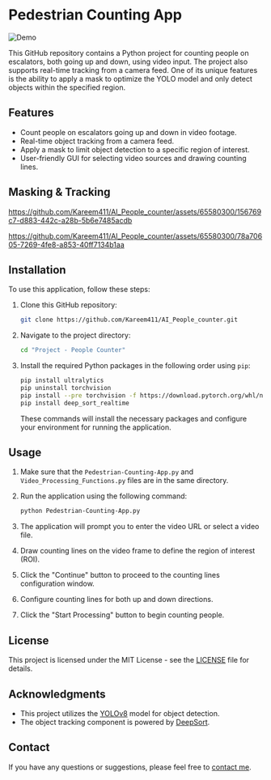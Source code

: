 # Pedestrian Counting App

![Demo](demo.gif)

This GitHub repository contains a Python project for counting people on escalators, both going up and down, using video input. The project also supports real-time tracking from a camera feed. One of its unique features is the ability to apply a mask to optimize the YOLO model and only detect objects within the specified region.

## Features

- Count people on escalators going up and down in video footage.
- Real-time object tracking from a camera feed.
- Apply a mask to limit object detection to a specific region of interest.
- User-friendly GUI for selecting video sources and drawing counting lines.

## Masking & Tracking



https://github.com/Kareem411/AI_People_counter/assets/65580300/156769c7-d883-442c-a28b-5b6e7485acdb



https://github.com/Kareem411/AI_People_counter/assets/65580300/78a70605-7269-4fe8-a853-40ff7134b1aa


## Installation

To use this application, follow these steps:

1. Clone this GitHub repository:

   ```bash
   git clone https://github.com/Kareem411/AI_People_counter.git
   ```

2. Navigate to the project directory:

   ```bash
   cd "Project - People Counter"
   ```

3. Install the required Python packages in the following order using `pip`:

   ```bash
   pip install ultralytics
   pip uninstall torchvision
   pip install --pre torchvision -f https://download.pytorch.org/whl/nightly/cu118/torch_nightly.html
   pip install deep_sort_realtime
   ```

   These commands will install the necessary packages and configure your environment for running the application.

## Usage

1. Make sure that the `Pedestrian-Counting-App.py` and `Video_Processing_Functions.py` files are in the same directory.

2. Run the application using the following command:

   ```bash
   python Pedestrian-Counting-App.py
   ```

3. The application will prompt you to enter the video URL or select a video file.

4. Draw counting lines on the video frame to define the region of interest (ROI).

5. Click the "Continue" button to proceed to the counting lines configuration window.

6. Configure counting lines for both up and down directions.

7. Click the "Start Processing" button to begin counting people.

## License

This project is licensed under the MIT License - see the [LICENSE](LICENSE) file for details.

## Acknowledgments

- This project utilizes the [YOLOv8](https://github.com/ultralytics/ultralytics) model for object detection.
- The object tracking component is powered by [DeepSort](https://github.com/ultralytics/deepsort).

## Contact

If you have any questions or suggestions, please feel free to [contact me](mailto:zadkareem@gmail.com).
